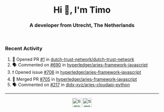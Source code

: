 <h1 align="center">Hi 👋, I'm Timo</h1>
<h3 align="center">A developer from Utrecht, The Netherlands</h3>
<br/>
<!-- https://github.com/rahuldkjain/github-profile-readme-generator --!>

<!--  <p align="left"><img src="https://github-readme-stats.vercel.app/api?username=timoglastra&show_icons=true&count_private=true&" alt="timoglastra" /></p> --!>

<!--
Github language stats
<p align="left"><img src="https://github-readme-stats.vercel.app/api/top-langs/?username=timoglastra&layout=compact" alt="timoglastra" /><p>
-->

<!-- Codestats language stats -->
<!-- <p align="left"><img src="https://codestats-readme.vercel.app/api/top-langs/?username=timoglastra&layout=compact&language_count=12" alt="timoglastra" /><p>    --!>
  
<h3>Recent Activity</h3>

<!--START_SECTION:activity-->
1. 💪 Opened PR [#1](https://github.com/dutch-trust-network/dutch-trust-network/pull/1) in [dutch-trust-network/dutch-trust-network](https://github.com/dutch-trust-network/dutch-trust-network)
2. 🗣 Commented on [#690](https://github.com/hyperledger/aries-framework-javascript/issues/690) in [hyperledger/aries-framework-javascript](https://github.com/hyperledger/aries-framework-javascript)
3. ❗️ Opened issue [#706](https://github.com/hyperledger/aries-framework-javascript/issues/706) in [hyperledger/aries-framework-javascript](https://github.com/hyperledger/aries-framework-javascript)
4. 🎉 Merged PR [#705](https://github.com/hyperledger/aries-framework-javascript/pull/705) in [hyperledger/aries-framework-javascript](https://github.com/hyperledger/aries-framework-javascript)
5. 🗣 Commented on [#217](https://github.com/didx-xyz/aries-cloudapi-python/issues/217) in [didx-xyz/aries-cloudapi-python](https://github.com/didx-xyz/aries-cloudapi-python)
<!--END_SECTION:activity-->

---

<p align="center">
<a href="https://twitter.com/timoglastra" target="blank"><img align="center" src="https://cdn.jsdelivr.net/npm/simple-icons@3.0.1/icons/twitter.svg" alt="timoglastra" height="30" width="30" /></a>
<a href="https://linkedin.com/in/timoglastra" target="blank"><img align="center" src="https://cdn.jsdelivr.net/npm/simple-icons@3.0.1/icons/linkedin.svg" alt="timoglastra" height="30" width="30" /></a>
</p>




